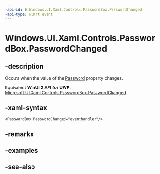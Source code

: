 ```yaml
---
-api-id: E:Windows.UI.Xaml.Controls.PasswordBox.PasswordChanged
-api-type: winrt event
---
```


<!-- Event syntax
public event Windows.UI.Xaml.RoutedEventHandler PasswordChanged
-->

# Windows.UI.Xaml.Controls.PasswordBox.PasswordChanged

## -description
Occurs when the value of the [Password](passwordbox_password.md) property changes.

Equivalent **WinUI 2 API for UWP**: [Microsoft.UI.Xaml.Controls.PasswordBox.PasswordChanged](/windows/winui/api/microsoft.ui.xaml.controls.passwordbox.passwordchanged).

## -xaml-syntax
```xaml
<PasswordBox PasswordChanged="eventhandler"/>
```


## -remarks

## -examples

## -see-also
